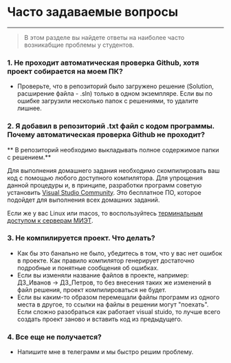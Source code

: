 # Часто задаваемые вопросы
---

> В этом разделе вы найдете ответы на наиболее часто возникабщие проблемы у студентов.

### 1. Не проходит автоматическая проверка Github, хотя проект собирается на моем ПК?

  - Проверьте, что в репозиторий было загружено решение (Solution, расширение файла - .sln) только в одном экземпляре. Если вы по ошибке загрузили несколько папок с решениями, то удалите лишнее.

### 2. Я добавил в репозиторий .txt файл с кодом программы. Почему автоматическая проверка Github не проходит?
** В репозиторий необходимо выкладывать полное содержимое папки с решением.**

Для выполнения домашнего задания необходимо скомпилировать ваш код с помощью любого доступного компилятора. Для упрощения данной процедуры и, в принципе, разработки программ советую установить [Visual Studio Community](https://visualstudio.microsoft.com/ru/thank-you-downloading-visual-studio/?sku=Community&rel=16). 
Это бесплатное ПО, которое подойдет для выполнения всех домашних заданий.

Если же у вас Linux или macos, то воспользуйтесь [терминальным доступом к серверам МИЭТ](remote%20desktop.md).

### 3. Не компилируется проект. Что делать?

- Как бы это банально не было, убедитесь в том, что у вас нет ошибок в проекте. Как правило компилятор генерирует достаточно подробные и понятные сообщения об ошибках.
- Если вы изменяли название файлов в проекте, например: ДЗ_Иванов -> ДЗ_Петров, то без внесения таких же изменений в файл решения, проект компилироваться не будет.
- Если вы каким-то образом перемещали файлы программ из одного места в другое, то ссылки на файлы в решении могут "поехать". Если сложно разобраться как работает visual stuido, то лучше всего создать проект заново и вставить код из предыдущего.

### 4. Все еще не получается?

- Напишите мне в телеграмм и мы быстро решим проблему.
